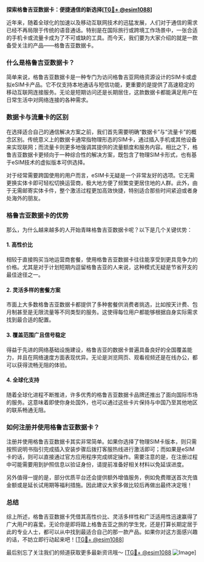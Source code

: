 **探索格鲁吉亚数据卡：便捷通信的新选择[[TG💪+ @esim1088](https://t.me/s/esim1088)]**

近年来，随着全球化的加速以及移动互联网技术的迅猛发展，人们对于通信的需求已经不再局限于传统的语音通话。特别是在国际旅行或跨境工作场景中，一张合适的手机卡或流量卡成为了不可或缺的工具。而今天，我们要为大家介绍的就是一款备受关注的产品——格鲁吉亚数据卡。

### 什么是格鲁吉亚数据卡？

简单来说，格鲁吉亚数据卡是一种专门为访问格鲁吉亚网络资源设计的SIM卡或虚拟eSIM卡产品。它不仅支持本地通话与短信功能，更重要的是提供了高速稳定的移动互联网连接服务。无论是短期访问还是长期居住，这款数据卡都能满足用户在日常生活中对网络连接的各种需求。

### 数据卡与流量卡的区别

在选择适合自己的通信解决方案之前，我们首先需要明确“数据卡”与“流量卡”的概念区别。传统意义上的数据卡通常指物理形态的SIM卡，通过插入手机或其他设备来实现联网；而流量卡则更多地强调其提供的流量额度和服务内容。相比之下，格鲁吉亚数据卡更倾向于一种综合性的解决方案，既包含了物理SIM卡形式，也有基于eSIM技术的虚拟版本可供选择。

对于经常需要跨国使用的用户而言，eSIM卡无疑是一个非常友好的选项。它无需更换实体卡即可轻松切换运营商，极大地方便了频繁变更居住地的人群。此外，由于无需邮寄实体卡件，整个激活过程更加高效快捷，特别适合那些时间紧迫或者身处海外的朋友。

### 格鲁吉亚数据卡的优势

那么，为什么越来越多的人开始青睐格鲁吉亚数据卡呢？以下是几个关键优势：

#### 1. 高性价比
相较于直接购买当地运营商套餐，使用格鲁吉亚数据卡往往能享受到更具竞争力的价格。尤其是对于计划短期内逗留格鲁吉亚的人来说，这种模式无疑是节省开支的最佳途径之一。

#### 2. 灵活多样的套餐方案
市面上大多数格鲁吉亚数据卡都提供了多种套餐供消费者挑选，比如按天计费、包月制甚至是无限流量等不同类型的服务。这使得每位用户都能够根据自身实际需求找到最合适的配置。

#### 3. 覆盖范围广且信号稳定
得益于先进的网络基础设施建设，格鲁吉亚的数据卡普遍具备良好的全国覆盖能力，并且在网络速度方面表现优异。无论是浏览网页、观看视频还是在线办公，都可以获得流畅无阻的体验。

#### 4. 全球化支持
随着全球化进程不断推进，许多优秀的格鲁吉亚数据卡品牌还推出了面向国际市场的服务。这意味着即使你身处国外，也可以通过这些卡片保持与中国乃至其他地区的联系畅通无阻。

### 如何注册并使用格鲁吉亚数据卡？

注册并使用格鲁吉亚数据卡其实非常简单。如果你选择了物理SIM卡版本，则只需按照说明书指引完成插入安装步骤后拨打客服热线进行激活即可；而如果是eSIM卡的话，则可以直接通过官方应用程序完成绑定操作。需要注意的是，在注册过程中可能需要用到护照信息以验证身份，请提前准备好相关材料以免延误进度。

另外值得一提的是，部分优质平台还会提供额外增值服务，例如免费赠送首次充值金额或是延长试用期等福利措施。因此建议大家多做比较后再做出最终决定哦！

### 总结

综上所述，格鲁吉亚数据卡凭借其高性价比、灵活多样性和广泛适用性迅速赢得了广大用户的喜爱。无论你是即将踏上格鲁吉亚之旅的学生党，还是打算长期定居于此的专业人士，都可以从中找到最适合自己的那一款产品。如果你对这方面感兴趣的话，不妨立即行动起来吧！[[TG💪+ @esim1088](https://t.me/s/esim1088)]

最后别忘了关注我们的频道获取更多最新资讯哦～ [[TG💪+ @esim1088](https://t.me/s/esim1088) ![Image](https://i.postimg.cc/4NQfJmqS/Snipaste-2025-05-13-00-14-12.png)]